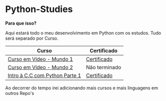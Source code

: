 # Python-Studies

**Para que isso?**

Aqui estará todo o meu desenvolvimento em Python com os estudos.
Tudo será separado por Curso.

| Curso | Certificado |
| ----- | ------ |
| [Curso em Vídeo - Mundo 1](https://github.com/RcFarah/Python-Studies/tree/main/Curso%20em%20Video%20-%20Mundo%201/Exercicios) | [Certificado](https://www.cursoemvideo.com/certificates/certificado/?course_id=26338&cert-nonce=86741fedcd) |
| [Curso em Vídeo - Mundo 2](https://github.com/RcFarah/Python-Studies/tree/main/Curso%20em%20Video%20-%20Mundo%202/Exercicios) | Não terminado |
| [Intro à C.C com Python Parte 1](https://github.com/RcFarah/Python-Studies/tree/main/Coursera%2BUSP/Exerc%C3%ADcios) | [Certificado](https://coursera.org/share/b852024b67acb266789b459c9c4901ca)

Ao decorrer do tempo irei adicionando mais cursos e mais linguagens em outros Repo's
